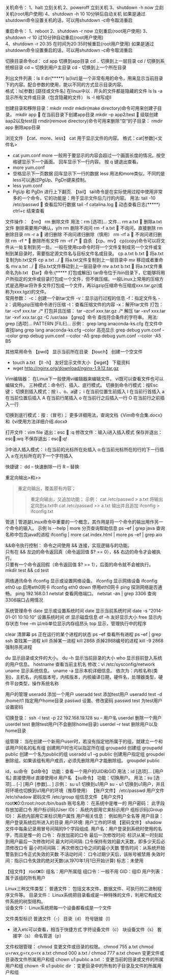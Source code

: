 关机命令：
1、halt   立刻关机 
2、poweroff  立刻关机 
3、shutdown -h now 立刻关机(root用户使用) 
4、shutdown -h 10 10分钟后自动关机 如果是通过shutdown命令设置关机的话，可以用shutdown -c命令取消重启

重启命令：
1、reboot 
2、shutdown -r now 立刻重启(root用户使用) 
3、shutdown -r 10 过10分钟自动重启(root用户使用)  
4、shutdown -r 20:35 在时间为20:35时候重启(root用户使用) 如果是通过shutdown命令设置重启的话，可以用shutdown -c命令取消重启

切换目录命令cd：
cd app	切换到app目录 
cd ..	切换到上一层目录 
cd /	切换到系统根目录 
cd ~	切换到用户主目录 
cd -	切换到上一个所在目录

列出文件列表：ls ll dir(*****)
ls(list)是一个非常有用的命令，用来显示当前目录下的内容。配合参数的使用，能以不同的方式显示目录内容。     
格式：ls[参数] [路径或文件名]
在linux中以 . 开头的文件都是隐藏的文件
 ls
 ls -a  显示所有文件或目录（包含隐藏的文件）
 ls -l  缩写成ll
 
创建目录和移除目录：mkdir rmdir
mkdir(make directory)命令可用来创建子目录。 
mkdir app            在当前目录下创建app目录 
mkdir –p app2/test   级联创建aap2以及test目
rmdir(remove directory)命令可用来删除“空”的子目录： rmdir app  删除app目录 

浏览文件
【cat、more、less】
cat 用于显示文件的内容。 格式：cat[参数]<文件名>
   * cat yum.conf 
more 一般用于要显示的内容会超过一个画面长度的情况。按空格键显示下一个画面。
回车显示下一行内容。
按 q 键退出查看。
   * more yum.conf
   * 空格显示下一页数据  回车显示下一行的数据 
less 用法和more类似，不同的是less可以通过PgUp、PgDn键来控制。
   * less yum.conf
   * PgUp 和 PgDn 进行上下翻页.
【tail】
tail命令是在实际使用过程中使用非常多的一个命令，它的功能是：用于显示文件后几行的内容。
用法:
tail -10 /etc/passwd    查看后10行数据
tail -f catalina.log   动态查看日志(*****)
ctrl+c 结束查看

文件操作：
【rm】
rm  删除文件
用法：rm [选项]... 文件...
rm a.txt    删除a.txt文件
删除需要用户确认，y/n 
rm 删除不询问
rm -f a.txt    不询问，直接删除 
rm 删除目录
rm -r a    递归删除 
不询问递归删除（慎用）
rm -rf  a    不询问递归删除
rm -rf *      删除所有文件
rm -rf /*      自杀
【cp、mv】 
cp(copy)命令可以将文件从一处复制到另一处。一般在使用cp命令时将一个文件复制成另一个文件或复制到某目录时，需要指定源文件名与目标文件名或目录。
cp a.txt b.txt    将a.txt复制为b.txt文件
cp a.txt ../    将a.txt文件复制到上一层目录中 
mv 移动或者重命名
mv a.txt ../    将a.txt文件移动到上一层目录中
mv a.txt b.txt    将a.txt文件重命名为b.txt
【tar】命令:(***** 打包或解压)
tar命令位于/bin目录下，它能够将用户所指定的文件或目录打包成一个文件，但不做压缩。一般Linux上常用的压缩方式是选用tar将许多文件打包成一个文件，再以gzip压缩命令压缩成xxx.tar.gz(或称为xxx.tgz)的文件。  
常用参数：
 -c：创建一个新tar文件 
 -v：显示运行过程的信息
 -f：指定文件名 
 -z：调用gzip压缩命令进行压缩 
 -t：查看压缩文件的内容 
 -x：解开tar文件
打包：
tar –cvf xxx.tar ./*
打包并且压缩：
tar –zcvf xxx.tar.gz ./* 
解压 
tar –xvf xxx.tar
tar -xvf xxx.tar.gz -C /usr/aaa
【grep】命令
查找符合条件的字符串。
用法: grep [选项]... PATTERN [FILE]... 示例：
grep lang anaconda-ks.cfg  在文件中查找lang
grep lang anaconda-ks.cfg –color 高亮显示
grep debug yum.conf --color
grep debug yum.conf --color -A5
grep debug yum.conf --color -A5 B5

其他常用命令
【pwd】
显示当前所在目录
【touch】
创建一个空文件
* touch a.txt
【ll -h】
友好显示文件大小
【wget】
下载资料
* wget http://nginx.org/download/nginx-1.9.12.tar.gz

Vim编辑器：
在Linux下一般使用vi编辑器来编辑文件。 
vi既可以查看文件也可以编辑文件。 
三种模式：命令行、插入、底行模式。
切换到命令行模式：按Esc键；
切换到插入模式：按 i 、o、a键；
    i 在当前位置生前插入
    I 在当前行首插入
    a 在当前位置后插入
    A 在当前行尾插入
    o 在当前行之后插入一行
    O 在当前行之前插入一行

切换到底行模式：按 :（冒号）； 
更多详细用法，查询文档《Vim命令合集.docx》和《vi使用方法详细介绍.docx》

打开文件：vim file
退出：esc  :q
修改文件：输入i进入插入模式
保存并退出：esc:wq
不保存退出：esc:q!

3中进入插入模式：
i:在当前的光标所在处插入
o:在当前光标所在的行的下一行插入
a:在光标所在的下一个字符插入

快捷键：
dd – 快速删除一行
R – 替换

重定向输出>和>>
> 重定向输出，覆盖原有内容； 
>> 重定向输出，又追加功能； 
示例：
cat /etc/passwd > a.txt  将输出定向到a.txt中
cat /etc/passwd >> a.txt  输出并且追加
ifconfig > ifconfig.txt

管道 |
管道是Linux命令中重要的一个概念，其作用是将一个命令的输出用作另一个命令的输入。 
示例
ls --help | more  分页查询帮助信息
ps –ef | grep java  查询名称中包含java的进程
ifconfig | more
cat index.html | more
ps –ef | grep aio

&&命令执行控制：
命令之间使用 && 连接，实现逻辑与的功能。  
只有在 && 左边的命令返回真（命令返回值 $? == 0），&& 右边的命令才会被执行。  
只要有一个命令返回假（命令返回值 $? == 1），后面的命令就不会被执行。
mkdir test && cd test

网络通讯命令
ifconfig  显示或设置网络设备。
ifconfig  显示网络设备
ifconfig eth0 up 启用eth0网卡
ifconfig eth0 down  停用eth0网卡 
ping   探测网络是否通畅。
ping 192.168.0.1 
netstat 查看网络端口。
netstat -an | grep 3306 查询3306端口占用情况

系统管理命令
date 显示或设置系统时间
date  显示当前系统时间
date -s “2014-01-01 10:10:10“  设置系统时间 
df 显示磁盘信息
df –h  友好显示大小 
free 显示内存状态
free –m 以mb单位显示内存组昂头 
top 显示，管理执行中的程序

clear 清屏幕 
ps 正在运行的某个进程的状态
ps –ef  查看所有进程
ps –ef | grep ssh 查找某一进程
kill 杀掉某一进程
kill 2868  杀掉2868编号的进程
kill -9 2868  强制杀死进程

du 显示目录或文件的大小。
du –h 显示当前目录的大小
who 显示目前登入系统的用户信息。 
hostname 查看当前主机名
修改：vi /etc/sysconfig/network 
uname 显示系统信息。
uname -a 显示本机详细信息。 依次为：内核名称(类别)，主机名，内核版本号，内核版本，内核编译日期，硬件名，处理器类型，硬件平台类型，操作系统名称

用户的管理
useradd 添加一个用户
useradd test 添加test用户
useradd test -d /home/t1  指定用户home目录 
passwd  设置、修改密码
passwd test  为test用户设置密码

切换登录：
ssh -l test -p 22 192.168.19.128
su – 用户名
 userdel 删除一个用户
userdel test 删除test用户(不会删除home目录)
userdel –r test  删除用户以及home目录

组管理：
当在创建一个新用户user时，若没有指定他所属于的组，就建立一个和该用户同名的私有组 
创建用户时也可以指定所在组 
groupadd  创建组
groupadd public  创建一个名为public的组
useradd u1 –g public  创建用户指定组 
groupdel 删除组，如果该组有用户成员，必须先删除用户才能删除组。
groupdel public

id，su命令
【id命令】
功能：查看一个用户的UID和GID 
用法：id [选项]... [用户名]
直接使用id
直接使用id 用户名
【su命令】
功能：切换用户。 
用法：su [选项]... [-] [用户 [参数]... ] 示例：
su u1  切换到u1用户
su - u1 切换到u1用户，并且将环境也切换到u1用户的环境（推荐使用）
【账户文件】
/etc/passwd  用户文件 
/etc/shadow  密码文件 
/etc/group  组信息文件
【用户文件】
root:x:0:0:root:/root:/bin/bash 
账号名称：		在系统中是唯一的 
用户密码：		此字段存放加密口令 
用户标识码(User ID)：  系统内部用它来标示用户 
组标识码(Group ID)：   系统内部用它来标识用户属性 
用户相关信息：		例如用户全名等 
用户目录：		用户登录系统后所进入的目录 
用户环境:		用户工作的环境
【密码文件】
shadow文件中每条记录用冒号间隔的9个字段组成. 
用户名：用户登录到系统时使用的名字，而且是惟一的 
口令：  存放加密的口令 
最后一次修改时间:  标识从某一时刻起到用户最后一次修改时间 
最大时间间隔:  口令保持有效的最大天数，即多少天后必须修改口令 
最小时间间隔：	再次修改口令之间的最小天数 
警告时间：从系统开始警告到口令正式失效的天数 
不活动时间：	口令过期少天后，该账号被禁用 
失效时间：指示口令失效的绝对天数(从1970年1月1日开始计算) 
标志：未使用 

【组文件】
root:x:0: 
组名：用户所属组 
组口令：一般不用 
GID：组ID 
用户列表：属于该组的所有用户


Linux三种文件类型：
普通文件： 包括文本文件、数据文件、可执行的二进制程序文件等。 
目录文件： Linux系统把目录看成是一种特殊的文件，利用它构成文件系统的树型结构。   
设备文件： Linux系统把每一个设备都看成是一个文件

文件类型标识
普通文件（-） 
目录（d） 
符号链接（l）
* 进入etc可以查看，相当于快捷方式 
字符设备文件（c） 
块设备文件（s） 
套接字（s） 
命名管道（p）

文件权限管理：
chmod 变更文件或目录的权限。
chmod 755 a.txt 
chmod u=rwx,g=rx,o=rx a.txt
chmod 000 a.txt  / chmod 777 a.txt 
chown 变更文件或目录改文件所属用户和组
chown u1:public a.txt	：变更当前的目录或文件的所属用户和组
chown -R u1:public dir	：变更目录中的所有的子目录及文件的所属用户和组










 
